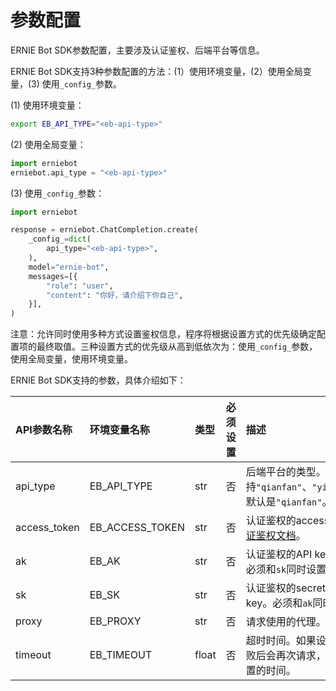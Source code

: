 # 参数配置

ERNIE Bot SDK参数配置，主要涉及认证鉴权、后端平台等信息。

ERNIE Bot SDK支持3种参数配置的方法：(1）使用环境变量，(2）使用全局变量，(3) 使用`_config_`参数。

(1) 使用环境变量：

```{.sh .copy}
export EB_API_TYPE="<eb-api-type>"
```

(2) 使用全局变量：

```{.py .copy}
import erniebot
erniebot.api_type = "<eb-api-type>"
```

(3) 使用`_config_`参数：

```{.py .copy}
import erniebot

response = erniebot.ChatCompletion.create(
    _config_=dict(
        api_type="<eb-api-type>",
    ),
    model="ernie-bot",
    messages=[{
        "role": "user",
        "content": "你好，请介绍下你自己",
    }],
)
```

注意：允许同时使用多种方式设置鉴权信息，程序将根据设置方式的优先级确定配置项的最终取值。三种设置方式的优先级从高到低依次为：使用`_config_`参数，使用全局变量，使用环境变量。

ERNIE Bot SDK支持的参数，具体介绍如下：

| API参数名称   | 环境变量名称  |  类型   |  必须设置 |  描述   |
| :---         | :----       | :----  | :---- |  :---- |
| api_type     | EB_API_TYPE | str | 否 | 后端平台的类型。支持`"qianfan"`、`"yinian"`和`"aistudio"`，默认是`"qianfan"`。|
| access_token | EB_ACCESS_TOKEN | str | 否 | 认证鉴权的access token。具体参见[认证鉴权文档](./authentication.md)。|
| ak           | EB_AK       | str | 否 | 认证鉴权的API key或access key ID。必须和`sk`同时设置。 |
| sk           | EB_SK       | str | 否 | 认证鉴权的secret key或secret access key。必须和`ak`同时设置。 |
| proxy        | EB_PROXY    | str | 否 | 请求使用的代理。|
| timeout      | EB_TIMEOUT  | float  | 否 | 超时时间。如果设置了`timeout`，请求失败后会再次请求，直到成功或者超过设置的时间。|
